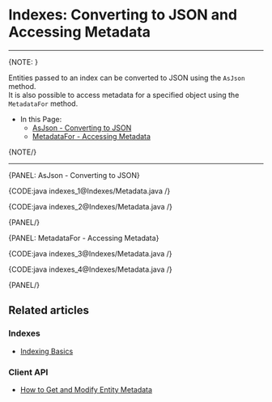 # Indexes: Converting to JSON and Accessing Metadata

---
{NOTE: }

Entities passed to an index can be converted to JSON using the `AsJson` method.  
It is also possible to access metadata for a specified object using the `MetadataFor` method.  

* In this Page:  
   * [AsJson - Converting to JSON](../indexes/converting-to-json-and-accessing-metadata#asjson---converting-to-json)  
   * [MetadataFor - Accessing Metadata](../indexes/converting-to-json-and-accessing-metadata#metadatafor---accessing-metadata)  

{NOTE/}

---

{PANEL: AsJson - Converting to JSON}

{CODE:java indexes_1@Indexes/Metadata.java /}

{CODE:java indexes_2@Indexes/Metadata.java /}

{PANEL/}

{PANEL: MetadataFor - Accessing Metadata}

{CODE:java indexes_3@Indexes/Metadata.java /}

{CODE:java indexes_4@Indexes/Metadata.java /}

{PANEL/}

## Related articles

### Indexes

- [Indexing Basics](../indexes/indexing-basics)

### Client API

- [How to Get and Modify Entity Metadata](../client-api/session/how-to/get-and-modify-entity-metadata)
